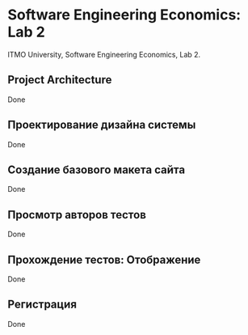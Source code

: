 # Software Engineering Economics: Lab 2

ITMO University, Software Engineering Economics, Lab 2.

## Project Architecture

Done

## Проектирование дизайна системы

Done

## Создание базового макета сайта

Done

## Просмотр авторов тестов

Done

## Прохождение тестов: Отображение

Done

## Регистрация

Done
